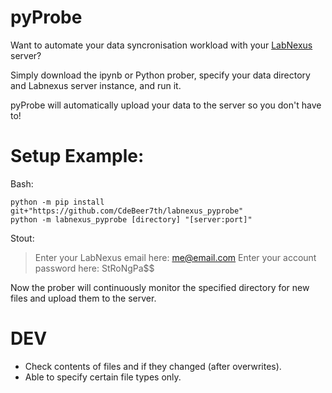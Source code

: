 # pyProbe

Want to automate your data syncronisation workload with your [LabNexus](https://github.com/CdeBeer7th/labnexus_server) server?

Simply download the ipynb or Python prober, specify your data directory and Labnexus server instance, and run it.

pyProbe will automatically upload your data to the server so you don't have to!

# Setup Example:

Bash:

```
python -m pip install git+"https://github.com/CdeBeer7th/labnexus_pyprobe"
python -m labnexus_pyprobe [directory] "[server:port]"
```

Stout:

> Enter your LabNexus email here: me@email.com
> Enter your account password here: StRoNgPa$$

Now the prober will continuously monitor the specified directory for new files and upload them to the server.

# DEV

* Check contents of files and if they changed (after overwrites).
* Able to specify certain file types only.
